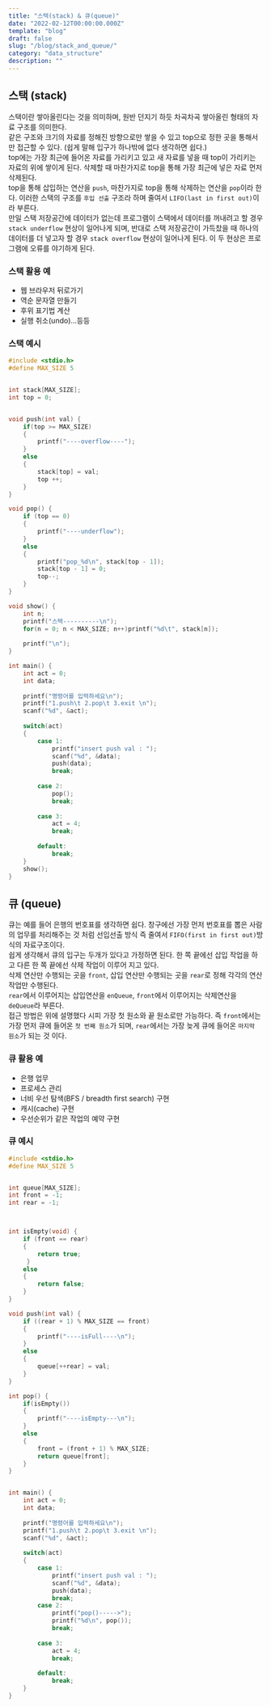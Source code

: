 ```yaml
---
title: "스택(stack) & 큐(queue)"
date: "2022-02-12T00:00:00.000Z"
template: "blog"
draft: false
slug: "/blog/stack_and_queue/"
category: "data_structure"
description: ""
---
```


## 스택 (stack)
스택이란 쌓아올린다는 것을 의미하며, 원반 던지기 하듯 차곡차곡 쌓아올린 형태의 자료 구조를 의미한다.   
같은 구조와 크기의 자료를 정해진 방향으로만 쌓을 수 있고 top으로 정한 곳을 통해서만 접근할 수 있다. (쉽게 말해 입구가 하나밖에 없다 생각하면 쉽다.)   
top에는 가장 최근에 들어온 자료를 가리키고 있고 새 자료를 넣을 때 top이 가리키는 자료의 위에 쌓이게 된다. 삭제할 때 마찬가지로 top을 통해 가장 최근에 넣은 자료 먼저 삭제된다.   
top을 통해 삽입하는 연산을 `push`, 마찬가지로 top을 통해 삭제하는 연산을 `pop`이라 한다. 이러한 스택의 구조를 `후입 선출` 구조라 하며 줄여서 `LIFO(last in first out)`이라 부른다.   
만일 스택 저장공간에 데이터가 없는데 프로그램이 스택에서 데이터를 꺼내려고 할 경우 `stack underflow` 현상이 일어나게 되며, 반대로 스택 저장공간이 가득찼을 때 하나의 데이터를 더 넣고자 할 경우 `stack overflow` 현상이 일어나게 된다. 이 두 현상은 프로그램에 오류를 야기하게 된다.

### 스택 활용 예
* 웹 브라우저 뒤로가기
* 역순 문자열 만들기
* 후위 표기법 계산
* 실행 취소(undo)...등등

### 스택 예시
``` c
#include <stdio.h>
#define MAX_SIZE 5


int stack[MAX_SIZE];
int top = 0;


void push(int val) {
	if(top >= MAX_SIZE)
	{
		printf("----overflow----");
	}
	else
	{
		stack[top] = val;
		top ++;
	}
}

void pop() {
	if (top == 0)
	{
		printf("----underflow");
	}
	else
	{
		printf("pop_%d\n", stack[top - 1]);
		stack[top - 1] = 0;
		top--;
	}
}

void show() {
	int n;
	printf("스택----------\n");
	for(n = 0; n < MAX_SIZE; n++)printf("%d\t", stack[n]);
	
	printf("\n");
}

int main() {
	int act = 0;
	int data;
	
	printf("명령어를 입력하세요\n");
	printf("1.push\t 2.pop\t 3.exit \n");
	scanf("%d", &act);
	
	switch(act)
	{
		case 1:
			printf("insert push val : ");
			scanf("%d", &data);
			push(data);
			break;
		
		case 2:
			pop();
			break;
			
		case 3:
			act = 4;
			break;
			
		default:
			break;
	}
	show();
}
```

## 큐 (queue)
큐는 예를 들어 은행의 번호표를 생각하면 쉽다. 창구에선 가장 먼저 번호표를 뽑은 사람의 업무를 처리해주는 것 처럼 선입선출 방식 즉 줄여서 `FIFO(first in first out)`방식의 자료구조이다.   
쉽게 생각해서 큐의 입구는 두개가 있다고 가정하면 된다. 한 쪽 끝에선 삽입 작업을 하고 다른 한 쪽 끝에선 삭제 작업이 이루어 지고 있다.   
삭제 연산만 수행되는 곳을 `front`, 삽입 연산만 수행되는 곳을 `rear`로 정해 각각의 연산작업만 수행된다.   
`rear`에서 이루어지는 삽입연산을 `enQueue`, `front`에서 이루어지는 삭제연산을 `deQueue`라 부른다.   
접근 방법은 위에 설명했다 시피 가장 첫 원소와 끝 원소로만 가능하다. 즉 `front`에서는 가장 먼저 큐에 들어온 `첫 번째 원소`가 되며, `rear`에서는 가장 늦게 큐에 들어온 `마지막 원소`가 되는 것 이다.

### 큐 활용 예
* 은행 업무
* 프로세스 관리
* 너비 우선 탐색(BFS / breadth first search) 구현
* 캐시(cache) 구현
* 우선순위가 같은 작업의 예약 구현

### 큐 예시
``` c
#include <stdio.h>
#define MAX_SIZE 5


int queue[MAX_SIZE];
int front = -1;
int rear = -1;



int isEmpty(void) {
	if (front == rear)
	{
		return true;	
	 } 
	else
	{
		return false;
	}
}

void push(int val) {
	if ((rear + 1) % MAX_SIZE == front)
	{
		printf("----isFull----\n");
	}
	else
	{
		queue[++rear] = val;
	}
}

int pop() {
	if(isEmpty())
	{
		printf("----isEmpty---\n");
	}
	else
	{
		front = (front + 1) % MAX_SIZE;
		return queue[front];
	}
}


int main() {
	int act = 0;
	int data;
	
	printf("명령어를 입력하세요\n");
	printf("1.push\t 2.pop\t 3.exit \n");
	scanf("%d", &act);
	
	switch(act)
	{
		case 1:
			printf("insert push val : ");
			scanf("%d", &data);
			push(data);
			break;
		case 2:
			printf("pop()----->");
			printf("%d\n", pop());
			break;
			
		case 3:
			act = 4;
			break;
			
		default:
			break;
	}
}
```